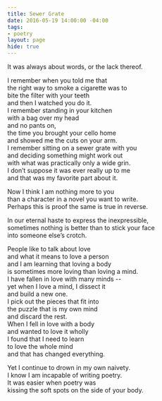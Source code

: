 ```yaml
---
title: Sewer Grate
date: 2016-05-19 14:00:00 -04:00
tags:
- poetry
layout: page
hide: true
---
```


It was always about words, or the lack thereof.

I remember when you told me that  
the right way to smoke a cigarette was to  
bite the filter with your teeth  
and then I watched you do it.  
I remember standing in your kitchen  
with a bag over my head  
and no pants on,  
the time you brought your cello home  
and showed me the cuts on your arm.  
I remember sitting on a sewer grate with you  
and deciding something might work out  
with what was practically only a wide grin.  
I don’t suppose it was ever really up to me  
and that was my favorite part about it.  

Now I think I am nothing more to you  
than a character in a novel you want to write.  
Perhaps this is proof the same is true in reverse.  

In our eternal haste to express the inexpressible,  
sometimes nothing is better than to stick your face  
into someone else’s crotch.  

People like to talk about love  
and what it means to love a person  
and I am learning that loving a body  
is sometimes more loving than loving a mind.  
I have fallen in love with many minds --  
yet when I love a mind, I dissect it  
and build a new one.  
I pick out the pieces that fit into  
the puzzle that is my own mind  
and discard the rest.  
When I fell in love with a body  
and wanted to love it wholly  
I found that I need to learn  
to love the whole mind  
and that has changed everything.  

Yet I continue to drown in my own naivety.  
I know I am incapable of writing poetry.  
It was easier when poetry was  
kissing the soft spots on the side of your body.